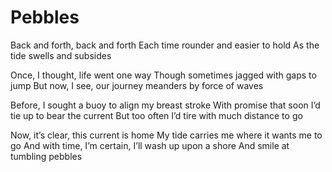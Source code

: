 # Pebbles

Back and forth, back and forth
Each time rounder and easier to hold
As the tide swells and subsides

Once, I thought, life went one way
Though sometimes jagged with gaps to jump
But now, I see, our journey meanders by force of waves

Before, I sought a buoy to align my breast stroke
With promise that soon I’d tie up to bear the current
But too often I’d tire with much distance to go

Now, it’s clear, this current is home
My tide carries me where it wants me to go
And with time, I’m certain, I’ll wash up upon a shore
And smile at tumbling pebbles